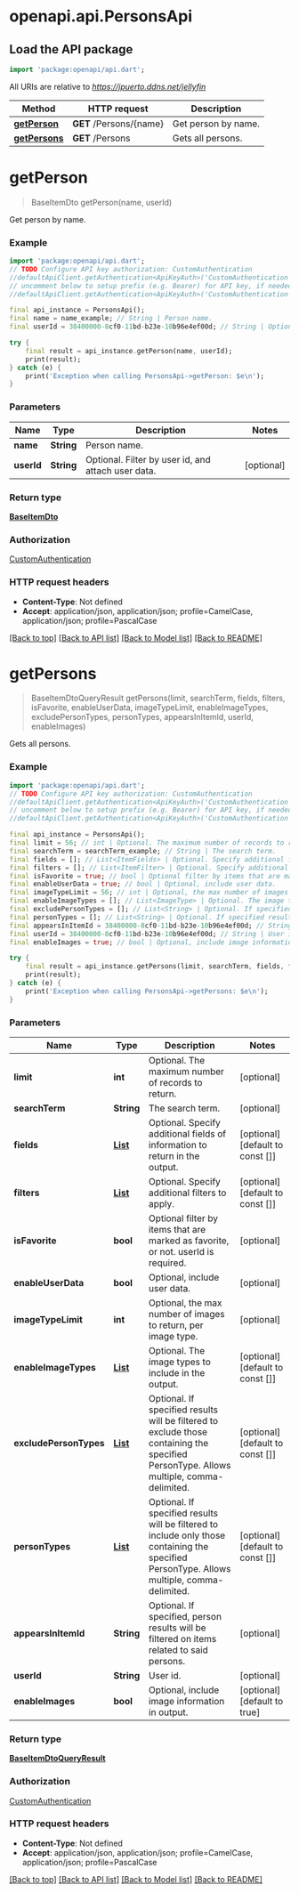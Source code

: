 # openapi.api.PersonsApi

## Load the API package
```dart
import 'package:openapi/api.dart';
```

All URIs are relative to *https://jpuerto.ddns.net/jellyfin*

Method | HTTP request | Description
------------- | ------------- | -------------
[**getPerson**](PersonsApi.md#getperson) | **GET** /Persons/{name} | Get person by name.
[**getPersons**](PersonsApi.md#getpersons) | **GET** /Persons | Gets all persons.


# **getPerson**
> BaseItemDto getPerson(name, userId)

Get person by name.

### Example
```dart
import 'package:openapi/api.dart';
// TODO Configure API key authorization: CustomAuthentication
//defaultApiClient.getAuthentication<ApiKeyAuth>('CustomAuthentication').apiKey = 'YOUR_API_KEY';
// uncomment below to setup prefix (e.g. Bearer) for API key, if needed
//defaultApiClient.getAuthentication<ApiKeyAuth>('CustomAuthentication').apiKeyPrefix = 'Bearer';

final api_instance = PersonsApi();
final name = name_example; // String | Person name.
final userId = 38400000-8cf0-11bd-b23e-10b96e4ef00d; // String | Optional. Filter by user id, and attach user data.

try {
    final result = api_instance.getPerson(name, userId);
    print(result);
} catch (e) {
    print('Exception when calling PersonsApi->getPerson: $e\n');
}
```

### Parameters

Name | Type | Description  | Notes
------------- | ------------- | ------------- | -------------
 **name** | **String**| Person name. | 
 **userId** | **String**| Optional. Filter by user id, and attach user data. | [optional] 

### Return type

[**BaseItemDto**](BaseItemDto.md)

### Authorization

[CustomAuthentication](../README.md#CustomAuthentication)

### HTTP request headers

 - **Content-Type**: Not defined
 - **Accept**: application/json, application/json; profile=CamelCase, application/json; profile=PascalCase

[[Back to top]](#) [[Back to API list]](../README.md#documentation-for-api-endpoints) [[Back to Model list]](../README.md#documentation-for-models) [[Back to README]](../README.md)

# **getPersons**
> BaseItemDtoQueryResult getPersons(limit, searchTerm, fields, filters, isFavorite, enableUserData, imageTypeLimit, enableImageTypes, excludePersonTypes, personTypes, appearsInItemId, userId, enableImages)

Gets all persons.

### Example
```dart
import 'package:openapi/api.dart';
// TODO Configure API key authorization: CustomAuthentication
//defaultApiClient.getAuthentication<ApiKeyAuth>('CustomAuthentication').apiKey = 'YOUR_API_KEY';
// uncomment below to setup prefix (e.g. Bearer) for API key, if needed
//defaultApiClient.getAuthentication<ApiKeyAuth>('CustomAuthentication').apiKeyPrefix = 'Bearer';

final api_instance = PersonsApi();
final limit = 56; // int | Optional. The maximum number of records to return.
final searchTerm = searchTerm_example; // String | The search term.
final fields = []; // List<ItemFields> | Optional. Specify additional fields of information to return in the output.
final filters = []; // List<ItemFilter> | Optional. Specify additional filters to apply.
final isFavorite = true; // bool | Optional filter by items that are marked as favorite, or not. userId is required.
final enableUserData = true; // bool | Optional, include user data.
final imageTypeLimit = 56; // int | Optional, the max number of images to return, per image type.
final enableImageTypes = []; // List<ImageType> | Optional. The image types to include in the output.
final excludePersonTypes = []; // List<String> | Optional. If specified results will be filtered to exclude those containing the specified PersonType. Allows multiple, comma-delimited.
final personTypes = []; // List<String> | Optional. If specified results will be filtered to include only those containing the specified PersonType. Allows multiple, comma-delimited.
final appearsInItemId = 38400000-8cf0-11bd-b23e-10b96e4ef00d; // String | Optional. If specified, person results will be filtered on items related to said persons.
final userId = 38400000-8cf0-11bd-b23e-10b96e4ef00d; // String | User id.
final enableImages = true; // bool | Optional, include image information in output.

try {
    final result = api_instance.getPersons(limit, searchTerm, fields, filters, isFavorite, enableUserData, imageTypeLimit, enableImageTypes, excludePersonTypes, personTypes, appearsInItemId, userId, enableImages);
    print(result);
} catch (e) {
    print('Exception when calling PersonsApi->getPersons: $e\n');
}
```

### Parameters

Name | Type | Description  | Notes
------------- | ------------- | ------------- | -------------
 **limit** | **int**| Optional. The maximum number of records to return. | [optional] 
 **searchTerm** | **String**| The search term. | [optional] 
 **fields** | [**List<ItemFields>**](ItemFields.md)| Optional. Specify additional fields of information to return in the output. | [optional] [default to const []]
 **filters** | [**List<ItemFilter>**](ItemFilter.md)| Optional. Specify additional filters to apply. | [optional] [default to const []]
 **isFavorite** | **bool**| Optional filter by items that are marked as favorite, or not. userId is required. | [optional] 
 **enableUserData** | **bool**| Optional, include user data. | [optional] 
 **imageTypeLimit** | **int**| Optional, the max number of images to return, per image type. | [optional] 
 **enableImageTypes** | [**List<ImageType>**](ImageType.md)| Optional. The image types to include in the output. | [optional] [default to const []]
 **excludePersonTypes** | [**List<String>**](String.md)| Optional. If specified results will be filtered to exclude those containing the specified PersonType. Allows multiple, comma-delimited. | [optional] [default to const []]
 **personTypes** | [**List<String>**](String.md)| Optional. If specified results will be filtered to include only those containing the specified PersonType. Allows multiple, comma-delimited. | [optional] [default to const []]
 **appearsInItemId** | **String**| Optional. If specified, person results will be filtered on items related to said persons. | [optional] 
 **userId** | **String**| User id. | [optional] 
 **enableImages** | **bool**| Optional, include image information in output. | [optional] [default to true]

### Return type

[**BaseItemDtoQueryResult**](BaseItemDtoQueryResult.md)

### Authorization

[CustomAuthentication](../README.md#CustomAuthentication)

### HTTP request headers

 - **Content-Type**: Not defined
 - **Accept**: application/json, application/json; profile=CamelCase, application/json; profile=PascalCase

[[Back to top]](#) [[Back to API list]](../README.md#documentation-for-api-endpoints) [[Back to Model list]](../README.md#documentation-for-models) [[Back to README]](../README.md)

